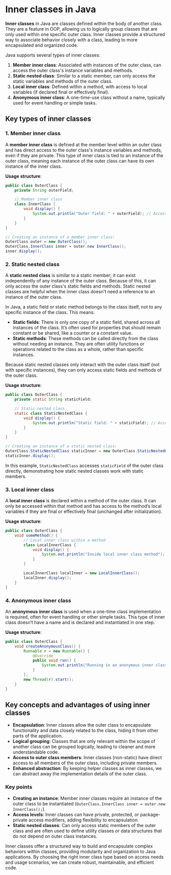# Inner classes in Java

**Inner classes** in Java are classes defined within the body of another class. They are a feature in OOP, allowing us to logically group classes that are only used within one specific outer class. Inner classes provide a structured way to associate behavior closely with a class, leading to more encapsulated and organized code.

Java supports several types of inner classes:
1. **Member inner class**: Associated with instances of the outer class, can access the outer class's instance variables and methods.
2. **Static nested class**: Similar to a static member, can only access the static variables and methods of the outer class.
3. **Local inner class**: Defined within a method, with access to local variables (if declared final or effectively final).
4. **Anonymous inner class**: A one-time-use class without a name, typically used for event handling or simple tasks.


## Key types of inner classes

### 1. Member inner class
A **member inner class** is defined at the member level within an outer class and has direct access to the outer class's instance variables and methods, even if they are private. This type of inner class is tied to an instance of the outer class, meaning each instance of the outer class can have its own instance of the inner class.

**Usage structure**:
```java
public class OuterClass {
    private String outerField;

    // Member inner class
    class InnerClass {
        void display() {
            System.out.println("Outer field: " + outerField); // Access outer class's field
        }
    }
}

// Creating an instance of a member inner class:
OuterClass outer = new OuterClass();
OuterClass.InnerClass inner = outer.new InnerClass();
inner.display();
```

### 2. Static nested class
A **static nested class** is similar to a static member; it can exist independently of any instance of the outer class. Because of this, it can only access the outer class's static fields and methods. Static nested classes are helpful when the inner class doesn’t need a reference to an instance of the outer class.

In Java, a static field or static method belongs to the class itself, not to any specific instance of the class. This means:
- **Static fields**: There is only one copy of a static field, shared across all instances of the class. It’s often used for properties that should remain constant or be shared, like a counter or a constant value.
- **Static methods**: These methods can be called directly from the class without needing an instance. They are often utility functions or operations related to the class as a whole, rather than specific instances.

Because static nested classes only interact with the outer class itself (not with specific instances), they can only access static fields and methods of the outer class.

**Usage structure**:
```java
public class OuterClass {
    private static String staticField;

    // Static nested class
    static class StaticNestedClass {
        void display() {
            System.out.println("Static field: " + staticField); // Access outer class's static field
        }
    }
}

// Creating an instance of a static nested class:
OuterClass.StaticNestedClass staticInner = new OuterClass.StaticNestedClass();
staticInner.display();
```

In this example, `StaticNestedClass` accesses `staticField` of the outer class directly, demonstrating how static nested classes work with static members.

### 3. Local inner class
A **local inner class** is declared within a method of the outer class. It can only be accessed within that method and has access to the method’s local variables if they are final or effectively final (unchanged after initialization).

**Usage structure**:
```java
public class OuterClass {
    void someMethod() {
        // Local inner class within a method
        class LocalInnerClass {
            void display() {
                System.out.println("Inside local inner class method");
            }
        }

        LocalInnerClass localInner = new LocalInnerClass();
        localInner.display();
    }
}
```

### 4. Anonymous inner class
An **anonymous inner class** is used when a one-time class implementation is required, often for event handling or other simple tasks. This type of inner class doesn’t have a name and is declared and instantiated in one step.

**Usage structure**:
```java
public class OuterClass {
    void createAnonymousClass() {
        Runnable r = new Runnable() {
            @Override
            public void run() {
                System.out.println("Running in an anonymous inner class.");
            }
        };
        new Thread(r).start();
    }
}
```


## Key concepts and advantages of using inner classes
- **Encapsulation**: Inner classes allow the outer class to encapsulate functionality and data closely related to the class, hiding it from other parts of the application.
- **Logical grouping**: Classes that are only relevant within the scope of another class can be grouped logically, leading to cleaner and more understandable code.
- **Access to outer class members**: Inner classes (non-static) have direct access to all members of the outer class, including private members.
- **Enhanced abstraction**: By keeping helper classes as inner classes, we can abstract away the implementation details of the outer class.

### Key points
- **Creating an instance**: Member inner classes require an instance of the outer class to be instantiated (`OuterClass.InnerClass inner = outer.new InnerClass();`).
- **Access levels**: Inner classes can have private, protected, or package-private access modifiers, adding flexibility to encapsulation.
- **Static nested classes**: Can only access static members of the outer class and are often used to define utility classes or data structures that do not depend on outer class instances.

Inner classes offer a structured way to build and encapsulate complex behaviors within classes, providing modularity and organization to Java applications. By choosing the right inner class type based on access needs and usage scenarios, we can create robust, maintainable, and efficient code.